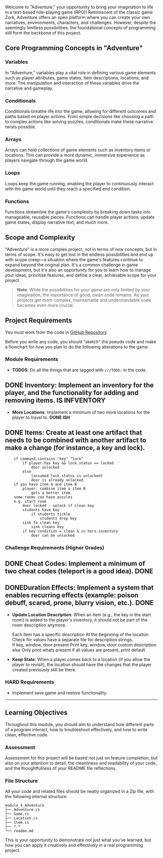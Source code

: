 Welcome to "Adventure," your opportunity to bring your imagination to life in a text-based role-playing game (RPG)! Reminiscent of the classic game Zork, Adventure offers an open platform where you can create your own narratives, environments, characters, and challenges. However, despite the seemingly limitless possibilities, the foundational concepts of programming still form the backbone of this project.

## Core Programming Concepts in "Adventure"

### Variables

In "Adventure," variables play a vital role in defining various game elements such as player attributes, game states, item descriptions, locations, and more. The manipulation and interaction of these variables drive the narrative and gameplay.

### Conditionals

Conditionals breathe life into the game, allowing for different outcomes and paths based on player actions. From simple decisions like choosing a path to complex actions like solving puzzles, conditionals make these narrative twists possible.

### Arrays

Arrays can hold collections of game elements such as inventory items or locations. This can provide a more dynamic, immersive experience as players navigate through the game world.

### Loops

Loops keep the game running, enabling the player to continuously interact with the game world until they reach a specified end condition.

### Functions

Functions streamline the game's complexity by breaking down tasks into manageable, reusable pieces. Functions can handle player actions, update game states, display narrative text, and much more.

## Scope and Complexity

"Adventure" is a more complex project, not in terms of new concepts, but in terms of scope. It's easy to get lost in the endless possibilities and end up with scope creep—a situation where the game's features continue to expand beyond the original plan. It's a common challenge in game development, but it's also an opportunity for you to learn how to manage your ideas, prioritize features, and define a clear, achievable scope for your project.

> **Note**: While the possibilities for your game are only limited by your imagination, the importance of good, clean code remains. As your projects get more complex, maintainable and understandable code becomes even more crucial.

## Project Requirements

You must work from the code in [GitHub Repository](https://github.com/CodeCraftCurriculum-I/module_4_adventure).

Before you write any code, you should "sketch" the pseudo code and make a flowchart for how you plan to do the following alterations to the game.

### Module Requirements

- **TODOS**: Do all the things that are tagged with `///TODO:` in the code.
## DONE **Inventory**: Implement an inventory for the player, and the functionality for adding and removing items. IS INFVENTORY
- **More Locations**: Implement a minimum of two more locations for the player to travel to. **DONE ISH**
## DONE **Items**: Create at least one artifact that needs to be combined with another artifact to make a change (for instance, a key and lock).

        if command.contains "key" "lock"
            if player.has key && lock.status == locked
                door unlocked
            else
                (assumed lock.status is unlocked)
                door is already unlocked
        if you have item A and item B
            player: combine item a item B  
                gets a better item
        some rooms can have puzzles
        e.g. start room
            door locked - unlock if clean key
            students have key
                if students tickle
                    students drop key
            sink to clean key
                sink cleans key
            if key condition = clean & in hero.inventory
                door can be unlocked

### Challenge Requirements (Higher Grades)

## DONE **Cheat Codes**: Implement a minimum of two cheat codes (teleport is a good idea). **DONE**
## DONE**Duration Effects**: Implement a system that enables recurring effects (example: poison debuff, scared, prone, blurry vision, etc.). **DONE**
- **Update Location Description**: When an item (e.g., the key in the start room) is added to the player's inventory, it should not be part of the room description anymore.

    Each item has a specific description
        At the beginning of the locaiton
            Check for values
                have a separate file for description strings.   
                If key, window, door present
                    Print key, window, door custom description
                else 
                    Only print whats present
            if all values are present, print default
- **Keep State**: When a player comes back to a location (if you allow the player to revisit), the location should have the changes that the player created previously still be there.

### HARD Requirements

- Implement save game and restore functionality.

---

## Learning Objectives

Throughout this module, you should aim to understand how different parts of a program interact, how to troubleshoot effectively, and how to write clean, effective code.

### Assessment

Assessment for this project will be based not just on feature completion, but also on your attention to detail, the cleanliness and readability of your code, and the thoughtfulness of your README file reflections.

### File Structure

All your code and related files should be neatly organized in a Zip file, with the following internal structure:

```
module_4_Adventure
├── Adventure.cs
├── Game.cs
├── Location.cs
├── Item.cs
├── *.*
└── readme.md
```

This is your opportunity to demonstrate not just what you've learned, but how you can apply it creatively and effectively in a real programming project.
